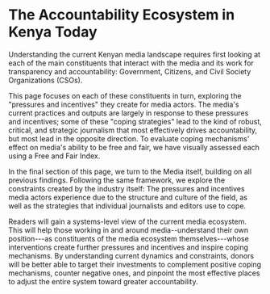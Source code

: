 # The Accountability Ecosystem in Kenya Today

Understanding the current Kenyan media landscape requires first looking at each of the main constituents that interact with the media and its work for transparency and accountability: Government, Citizens, and Civil Society Organizations (CSOs).

This page focuses on each of these constituents in turn, exploring the "pressures and incentives" they create for media actors. The media's current practices and outputs are largely in response to these pressures and incentives; some of these "coping strategies" lead to the kind of robust, critical, and strategic journalism that most effectively drives accountability, but most lead in the opposite direction. To evaluate coping mechanisms' effect on media's ability to be free and fair, we have visually assessed each using a Free and Fair Index.

In the final section of this page, we turn to the Media itself, building on all previous findings. Following the same framework, we explore the constraints created by the industry itself: The pressures and incentives media actors experience due to the structure and culture of the field, as well as the strategies that individual journalists and editors use to cope.

Readers will gain a systems-level view of the current media ecosystem. This will help those working in and around media--understand their own position---as constituents of the media ecosystem themselves---whose interventions create further pressures and incentives and inspire coping mechanisms. By understanding current dynamics and constraints, donors will be better able to target their investments to complement positive coping mechanisms, counter negative ones, and pinpoint the most effective places to adjust the entire system toward greater accountability.
